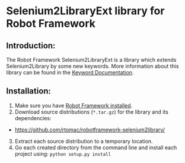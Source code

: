 # Selenium2LibraryExt library for Robot Framework

Introduction:
-------------

The Robot Framework Selenium2LibraryExt is a library which extends Selenium2Library by some new keywords. More information about this library can be found in the [Keyword Documentation].

Installation:
-------------

1. Make sure you have [Robot Framework installed].
2. Download source distributions (`*.tar.gz`) for the library and its dependencies:
 - https://github.com/rtomac/robotframework-selenium2library/
3. Extract each source distribution to a temporary location.
4. Go each created directory from the command line and install each project
   using: `python setup.py install`

[Keyword Documentation]: http://rmerkushin.github.io/Selenium2LibraryExt/doc/Selenium2LibraryExt.html
[Robot Framework installed]: http://code.google.com/p/robotframework/wiki/Installation
